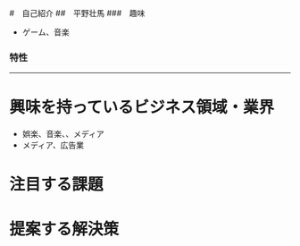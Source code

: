 #　自己紹介
##　平野壮馬
###　趣味
- ゲーム、音楽
### 特性


* * * 

# 興味を持っているビジネス領域・業界
- 娯楽、音楽、、メディア
- メディア、広告業

# 注目する課題

# 提案する解決策
